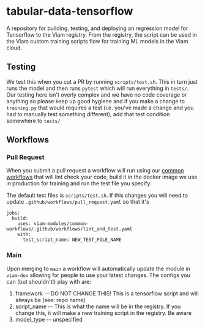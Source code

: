# tabular-data-tensorflow
A repository for building, testing, and deploying an regression model for Tensorflow to the Viam registry. From the registry, the script can be used in the Viam custom training scripts flow for training ML models in the Viam cloud. 

## Testing

We test this when you cut a PR by running `scripts/test.sh`. This in turn just runs the model and then runs `pytest` which will run everything in `tests/`. Our testing here isn't overly complex and we have no code coverage or anything so please keep up good hygiene and if you make a change to `training.py` that would requires a test (i.e. you've made a change and you had to manually test something different), add that test condition somewhere to `tests/`

## Workflows

### Pull Request

When you submit a pull request a workflow will run using our [common workflows](https://github.com/viam-modules/common-workflows/) that will lint check your code, build it in the docker image we use in production for training and run the test file you specify.

The default test files is `scripts/test.sh`. If this changes you will need to update `.github/workflows/pull_request.yaml` so that it's

```
jobs:
  build:
    uses: viam-modules/common-workflows/.github/workflows/lint_and_test.yaml
    with:
      test_script_name: NEW_TEST_FILE_NAME
```

### Main

Upon merging to `main` a workflow will automatically update the module in `viam-dev` allowing for people to use your latest changes. The configs you can (but shouldn't!) play with are:
1. framework -- DO NOT CHANGE THIS! This is a tensorflow script and will always be (see: repo name)
2. script_name -- This is what the name will be in the registry. If you change this, it will make a new training script in the registry. Be aware
3. model_type -- unspecified
